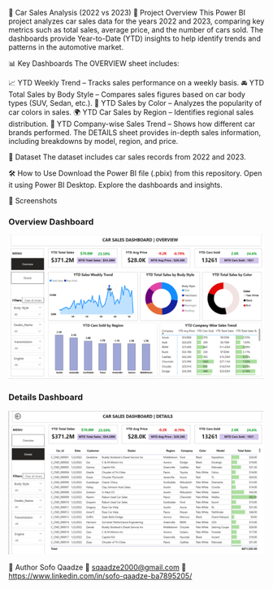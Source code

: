 🚗 Car Sales Analysis (2022 vs 2023)
📌 Project Overview
This Power BI project analyzes car sales data for the years 2022 and 2023, comparing key metrics such as total sales, average price, and the number of cars sold. The dashboards provide Year-to-Date (YTD) insights to help identify trends and patterns in the automotive market.

📊 Key Dashboards
The OVERVIEW sheet includes:

📈 YTD Weekly Trend – Tracks sales performance on a weekly basis.
🚘 YTD Total Sales by Body Style – Compares sales figures based on car body types (SUV, Sedan, etc.).
🎨 YTD Sales by Color – Analyzes the popularity of car colors in sales.
🌍 YTD Car Sales by Region – Identifies regional sales distribution.
🏢 YTD Company-wise Sales Trend – Shows how different car brands performed.
The DETAILS sheet provides in-depth sales information, including breakdowns by model, region, and price.

📂 Dataset
The dataset includes car sales records from 2022 and 2023.

🛠️ How to Use
Download the Power BI file (.pbix) from this repository.
Open it using Power BI Desktop.
Explore the dashboards and insights.

📸 Screenshots  

### Overview Dashboard  
![Overview](https://github.com/sofoq/Car-Sales-Project/blob/main/OVERVIEW.png)  

### Details Dashboard  
![Details](https://github.com/sofoq/Car-Sales-Project/blob/main/DETAILS.png)  

👤 Author
Sofo Qaadze
📧 sqaadze2000@gmail.com
🔗 https://www.linkedin.com/in/sofo-qaadze-ba7895205/
